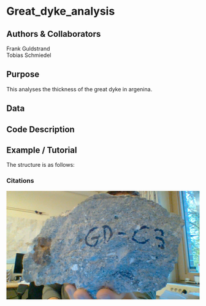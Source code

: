 # Great_dyke_analysis

## Authors & Collaborators
Frank Guldstrand <br>
Tobias Schmiedel

## Purpose
This analyses the thickness of the great dyke in argenina.

## Data

## Code Description

## Example / Tutorial
The structure is as follows:

### Citations
![Image of Stone](https://github.com/FrankGuldstrand/great_dyke_analysis/blob/master/shape_data/WIN_20191017_08_56_38_Pro.jpg)
